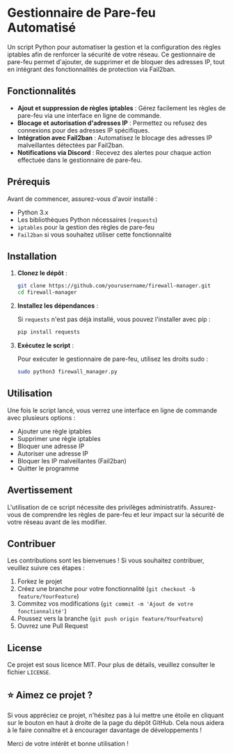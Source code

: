 # Gestionnaire de Pare-feu Automatisé

Un script Python pour automatiser la gestion et la configuration des règles iptables afin de renforcer la sécurité de votre réseau. Ce gestionnaire de pare-feu permet d'ajouter, de supprimer et de bloquer des adresses IP, tout en intégrant des fonctionnalités de protection via Fail2ban.

## Fonctionnalités

- **Ajout et suppression de règles iptables** : Gérez facilement les règles de pare-feu via une interface en ligne de commande.
- **Blocage et autorisation d'adresses IP** : Permettez ou refusez des connexions pour des adresses IP spécifiques.
- **Intégration avec Fail2ban** : Automatisez le blocage des adresses IP malveillantes détectées par Fail2ban.
- **Notifications via Discord** : Recevez des alertes pour chaque action effectuée dans le gestionnaire de pare-feu.

## Prérequis

Avant de commencer, assurez-vous d'avoir installé :

- Python 3.x
- Les bibliothèques Python nécessaires (`requests`)
- `iptables` pour la gestion des règles de pare-feu
- `Fail2ban` si vous souhaitez utiliser cette fonctionnalité

## Installation

1. **Clonez le dépôt** :

   ```bash
   git clone https://github.com/yourusername/firewall-manager.git
   cd firewall-manager
   ```

2. **Installez les dépendances** :

   Si `requests` n'est pas déjà installé, vous pouvez l'installer avec pip :

   ```bash
   pip install requests
   ```

3. **Exécutez le script** :

   Pour exécuter le gestionnaire de pare-feu, utilisez les droits sudo :

   ```bash
   sudo python3 firewall_manager.py
   ```

## Utilisation

Une fois le script lancé, vous verrez une interface en ligne de commande avec plusieurs options :

- Ajouter une règle iptables
- Supprimer une règle iptables
- Bloquer une adresse IP
- Autoriser une adresse IP
- Bloquer les IP malveillantes (Fail2ban)
- Quitter le programme

## Avertissement

L'utilisation de ce script nécessite des privilèges administratifs. Assurez-vous de comprendre les règles de pare-feu et leur impact sur la sécurité de votre réseau avant de les modifier.

## Contribuer

Les contributions sont les bienvenues ! Si vous souhaitez contribuer, veuillez suivre ces étapes :

1. Forkez le projet
2. Créez une branche pour votre fonctionnalité (`git checkout -b feature/YourFeature`)
3. Commitez vos modifications (`git commit -m 'Ajout de votre fonctionnalité'`)
4. Poussez vers la branche (`git push origin feature/YourFeature`)
5. Ouvrez une Pull Request

## License

Ce projet est sous licence MIT. Pour plus de détails, veuillez consulter le fichier `LICENSE`.

## ⭐ Aimez ce projet ?

Si vous appréciez ce projet, n'hésitez pas à lui mettre une étoile en cliquant sur le bouton en haut à droite de la page du dépôt GitHub. Cela nous aidera à le faire connaître et à encourager davantage de développements !

Merci de votre intérêt et bonne utilisation !
